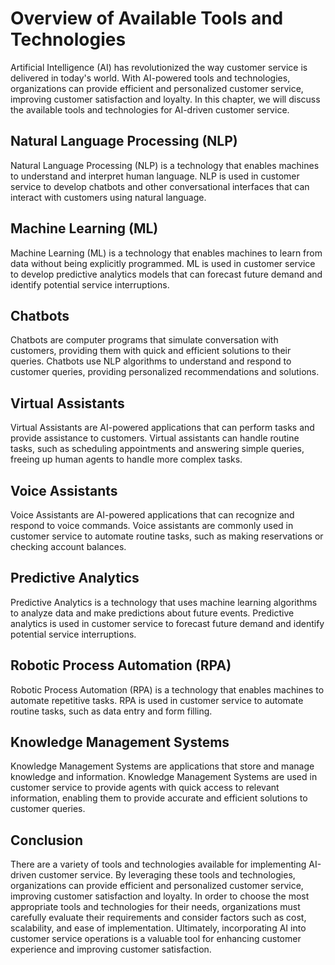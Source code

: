 Overview of Available Tools and Technologies
==============================================================================================================

Artificial Intelligence (AI) has revolutionized the way customer service is delivered in today's world. With AI-powered tools and technologies, organizations can provide efficient and personalized customer service, improving customer satisfaction and loyalty. In this chapter, we will discuss the available tools and technologies for AI-driven customer service.

Natural Language Processing (NLP)
---------------------------------

Natural Language Processing (NLP) is a technology that enables machines to understand and interpret human language. NLP is used in customer service to develop chatbots and other conversational interfaces that can interact with customers using natural language.

Machine Learning (ML)
---------------------

Machine Learning (ML) is a technology that enables machines to learn from data without being explicitly programmed. ML is used in customer service to develop predictive analytics models that can forecast future demand and identify potential service interruptions.

Chatbots
--------

Chatbots are computer programs that simulate conversation with customers, providing them with quick and efficient solutions to their queries. Chatbots use NLP algorithms to understand and respond to customer queries, providing personalized recommendations and solutions.

Virtual Assistants
------------------

Virtual Assistants are AI-powered applications that can perform tasks and provide assistance to customers. Virtual assistants can handle routine tasks, such as scheduling appointments and answering simple queries, freeing up human agents to handle more complex tasks.

Voice Assistants
----------------

Voice Assistants are AI-powered applications that can recognize and respond to voice commands. Voice assistants are commonly used in customer service to automate routine tasks, such as making reservations or checking account balances.

Predictive Analytics
--------------------

Predictive Analytics is a technology that uses machine learning algorithms to analyze data and make predictions about future events. Predictive analytics is used in customer service to forecast future demand and identify potential service interruptions.

Robotic Process Automation (RPA)
--------------------------------

Robotic Process Automation (RPA) is a technology that enables machines to automate repetitive tasks. RPA is used in customer service to automate routine tasks, such as data entry and form filling.

Knowledge Management Systems
----------------------------

Knowledge Management Systems are applications that store and manage knowledge and information. Knowledge Management Systems are used in customer service to provide agents with quick access to relevant information, enabling them to provide accurate and efficient solutions to customer queries.

Conclusion
----------

There are a variety of tools and technologies available for implementing AI-driven customer service. By leveraging these tools and technologies, organizations can provide efficient and personalized customer service, improving customer satisfaction and loyalty. In order to choose the most appropriate tools and technologies for their needs, organizations must carefully evaluate their requirements and consider factors such as cost, scalability, and ease of implementation. Ultimately, incorporating AI into customer service operations is a valuable tool for enhancing customer experience and improving customer satisfaction.
